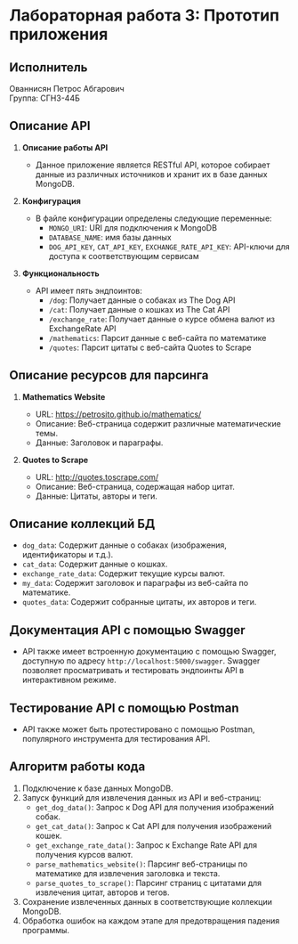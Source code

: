 # Лабораторная работа 3: Прототип приложения

## Исполнитель
Ованнисян Петрос Абгарович  
Группа: СГН3-44Б 

## Описание API
1. **Описание работы API**
   - Данное приложение является RESTful API, которое собирает данные из различных источников и хранит их в базе данных MongoDB.

2. **Конфигурация**
   - В файле конфигурации определены следующие переменные:
     * `MONGO_URI`: URI для подключения к MongoDB
     * `DATABASE_NAME`: имя базы данных
     * `DOG_API_KEY`, `CAT_API_KEY`, `EXCHANGE_RATE_API_KEY`: API-ключи для доступа к соответствующим сервисам

3. **Функциональность**
   - API имеет пять эндпоинтов:
     * `/dog`: Получает данные о собаках из The Dog API
     * `/cat`: Получает данные о кошках из The Cat API
     * `/exchange_rate`: Получает данные о курсе обмена валют из ExchangeRate API
     * `/mathematics`: Парсит данные с веб-сайта по математике
     * `/quotes`: Парсит цитаты с веб-сайта Quotes to Scrape

## Описание ресурсов для парсинга
1. **Mathematics Website**
   - URL: https://petrosito.github.io/mathematics/
   - Описание: Веб-страница содержит различные математические темы.
   - Данные: Заголовок и параграфы.

2. **Quotes to Scrape**
   - URL: http://quotes.toscrape.com/
   - Описание: Веб-страница, содержащая набор цитат.
   - Данные: Цитаты, авторы и теги.

## Описание коллекций БД
- `dog_data`: Содержит данные о собаках (изображения, идентификаторы и т.д.).
- `cat_data`: Содержит данные о кошках.
- `exchange_rate_data`: Содержит текущие курсы валют.
- `my_data`: Содержит заголовок и параграфы из веб-сайта по математике.
- `quotes_data`: Содержит собранные цитаты, их авторов и теги.

## Документация API с помощью Swagger
- API также имеет встроенную документацию с помощью Swagger, доступную по адресу `http://localhost:5000/swagger`. Swagger позволяет просматривать и тестировать эндпоинты API в интерактивном режиме.

## Тестирование API с помощью Postman
- API также может быть протестировано с помощью Postman, популярного инструмента для тестирования API.

## Алгоритм работы кода
1. Подключение к базе данных MongoDB.
2. Запуск функций для извлечения данных из API и веб-страниц:
   - `get_dog_data()`: Запрос к Dog API для получения изображений собак.
   - `get_cat_data()`: Запрос к Cat API для получения изображений кошек.
   - `get_exchange_rate_data()`: Запрос к Exchange Rate API для получения курсов валют.
   - `parse_mathematics_website()`: Парсинг веб-страницы по математике для извлечения заголовка и текста.
   - `parse_quotes_to_scrape()`: Парсинг страниц с цитатами для извлечения цитат, авторов и тегов.
3. Сохранение извлеченных данных в соответствующие коллекции MongoDB.
4. Обработка ошибок на каждом этапе для предотвращения падения программы.
